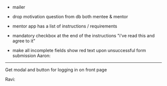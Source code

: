 - mailer
- drop motivation question from db both mentee & mentor
- mentor app has a list of instructions / requirements


- mandatory checkbox at the end of the instructions "i've read this and agree to it"
- make all incomplete fields show red text upon unsuccessful form submission
Aaron:
-----------
Get modal and button for logging in on front page


Ravi:
